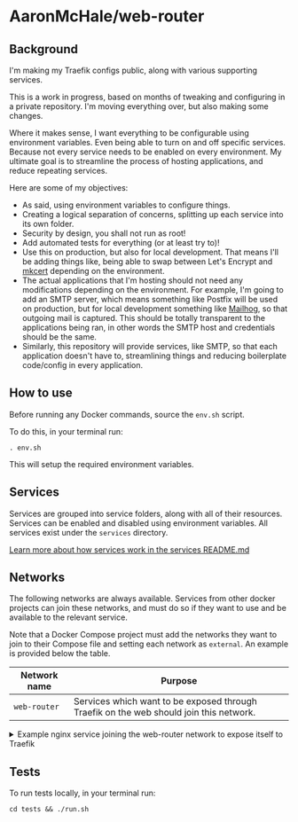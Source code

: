# AaronMcHale/web-router

## Background

I'm making my Traefik configs public, along with various supporting services.

This is a work in progress, based on months of tweaking and configuring in a private repository. I'm moving everything over, but also making some changes.

Where it makes sense, I want everything to be configurable using environment variables. Even being able to turn on and off specific services. Because not every service needs to be enabled on every environment. My ultimate goal is to streamline the process of hosting applications, and reduce repeating services.

Here are some of my objectives:

* As said, using environment variables to configure things.
* Creating a logical separation of concerns, splitting up each service into its own folder.
* Security by design, you shall not run as root!
* Add automated tests for everything (or at least try to)!
* Use this on production, but also for local development. That means I'll be adding things like, being able to swap between Let's Encrypt and [mkcert](https://github.com/FiloSottile/mkcert) depending on the environment.
* The actual applications that I'm hosting should not need any modifications depending on the environment. For example, I'm going to add an SMTP server, which means something like Postfix will be used on production, but for local development something like [Mailhog](https://hub.docker.com/r/mailhog/mailhog/), so that outgoing mail is captured. This should be totally transparent to the applications being ran, in other words the SMTP host and credentials should be the same.
* Similarly, this repository will provide services, like SMTP, so that each application doesn't have to, streamlining things and reducing boilerplate code/config in every application.

## How to use

Before running any Docker commands, source the `env.sh` script.

To do this, in your terminal run:
```
. env.sh
```
This will setup the required environment variables.

## Services

Services are grouped into service folders, along with all of their resources. Services can be enabled and disabled using environment variables. All services exist under the `services` directory.

[Learn more about how services work in the services README.md](services/README.md)

## Networks

The following networks are always available. Services from other docker projects can join these networks, and must do so if they want to use and be available to the relevant service.

Note that a Docker Compose project must add the networks they want to join to their Compose file and setting each network as `external`. An example is provided below the table.

| Network name | Purpose |
| ------------ | ------- |
| `web-router` | Services which want to be exposed through Traefik on the web should join this network. |

<details>
<summary>Example nginx service joining the web-router network to expose itself to Traefik</summary>

This `documer-compose.yml` file provides an example `nginx` service which joins the `web-router` network and adds the `traefik.enable` label, which tells Traefik to listen to this container. To join the `web-router` network, the Compose file must declare `web-router` as `external`, since in this case `web-router` is provided by the `web-router` project.

```
# docker-compose.yml
networks:
  web-router:
    external: true
services:
  nginx:
    image: nginx
    networks: [ web-router ]
    labels:
      traefik.enable: true
```
</details>


## Tests

To run tests locally, in your terminal run:
```
cd tests && ./run.sh
```

